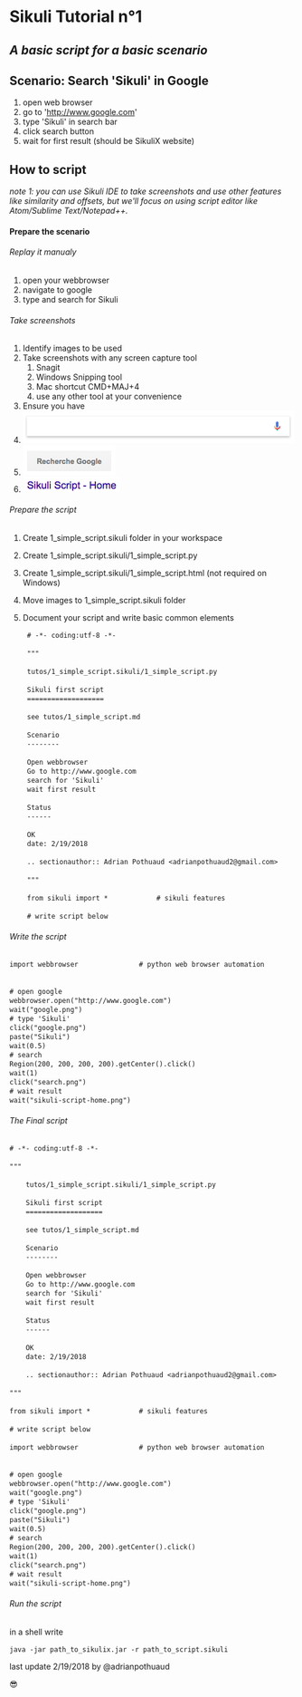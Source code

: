 Sikuli Tutorial n°1
===================

*A basic script for a basic scenario*
------------------------------------

Scenario: Search 'Sikuli' in Google
-------------------------

1. open web browser
2. go to 'http://www.google.com'
3. type 'Sikuli' in search bar
4. click search button
5. wait for first result (should be SikuliX website)

How to script
-------------

*note 1: you can use Sikuli IDE to take screenshots and use other features like similarity and offsets, but we'll focus on using script editor like Atom/Sublime Text/Notepad++.*

#### Prepare the scenario

###### Replay it manualy

1. open your webbrowser
2. navigate to google
3. type and search for Sikuli

###### Take screenshots
1. Identify images to be used
2. Take screenshots with any screen capture tool
    1. Snagit
    2. Windows Snipping tool
    3. Mac shortcut CMD+MAJ+4
    4. use any other tool at your convenience
3. Ensure you have
  1. ![google.png](1_simple_script.sikuli/google.png)
  2. ![search.png](1_simple_script.sikuli/search.png)
  3. ![sikuli-script-home.png](1_simple_script.sikuli/sikuli-script-home.png)

###### Prepare the script
1. Create 1_simple_script.sikuli folder in your workspace
2. Create 1_simple_script.sikuli/1_simple_script.py
3. Create 1_simple_script.sikuli/1_simple_script.html (not required on Windows)
4. Move images to 1_simple_script.sikuli folder
5. Document your script and write basic common elements


	    # -*- coding:utf-8 -*-

	    """

		tutos/1_simple_script.sikuli/1_simple_script.py

		Sikuli first script
		===================

		see tutos/1_simple_script.md

		Scenario
		--------

		Open webbrowser
		Go to http://www.google.com
		search for 'Sikuli'
		wait first result

		Status
		------

		OK
		date: 2/19/2018

		.. sectionauthor:: Adrian Pothuaud <adrianpothuaud2@gmail.com>

	    """

	    from sikuli import *            # sikuli features

	    # write script below

###### Write the script

    import webbrowser               # python web browser automation


    # open google
    webbrowser.open("http://www.google.com")
    wait("google.png")
    # type 'Sikuli'
    click("google.png")
    paste("Sikuli")
    wait(0.5)
    # search
    Region(200, 200, 200, 200).getCenter().click()
    wait(1)
    click("search.png")
    # wait result
    wait("sikuli-script-home.png")

###### The Final script

    # -*- coding:utf-8 -*-

    """

        tutos/1_simple_script.sikuli/1_simple_script.py

        Sikuli first script
        ===================

        see tutos/1_simple_script.md

        Scenario
        --------

        Open webbrowser
        Go to http://www.google.com
        search for 'Sikuli'
        wait first result

        Status
        ------

        OK
        date: 2/19/2018

        .. sectionauthor:: Adrian Pothuaud <adrianpothuaud2@gmail.com>

    """

    from sikuli import *            # sikuli features

    # write script below

    import webbrowser               # python web browser automation


    # open google
    webbrowser.open("http://www.google.com")
    wait("google.png")
    # type 'Sikuli'
    click("google.png")
    paste("Sikuli")
    wait(0.5)
    # search
    Region(200, 200, 200, 200).getCenter().click()
    wait(1)
    click("search.png")
    # wait result
    wait("sikuli-script-home.png")

###### Run the script
in a shell write


	java -jar path_to_sikulix.jar -r path_to_script.sikuli


last update 2/19/2018 by @adrianpothuaud

:sunglasses:
